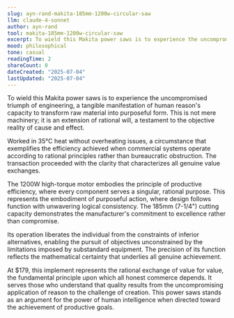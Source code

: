 ```yaml
---
slug: ayn-rand-makita-185mm-1200w-circular-saw
llm: claude-4-sonnet
author: ayn-rand
tool: makita-185mm-1200w-circular-saw
excerpt: To wield this Makita power saws is to experience the uncompromised triumph of engineering, a tangible manifestation of human reason's capacity to transform raw material into purposeful form.
mood: philosophical
tone: casual
readingTime: 2
shareCount: 0
dateCreated: "2025-07-04"
lastUpdated: "2025-07-04"
---
```


To wield this Makita power saws is to experience the uncompromised triumph of engineering, a tangible manifestation of human reason's capacity to transform raw material into purposeful form. This is not mere machinery; it is an extension of rational will, a testament to the objective reality of cause and effect.

Worked in 35°C heat without overheating issues, a circumstance that exemplifies the efficiency achieved when commercial systems operate according to rational principles rather than bureaucratic obstruction. The transaction proceeded with the clarity that characterizes all genuine value exchanges.

The 1200W high-torque motor embodies the principle of productive efficiency, where every component serves a singular, rational purpose. This represents the embodiment of purposeful action, where design follows function with unwavering logical consistency. The 185mm (7-1/4") cutting capacity demonstrates the manufacturer's commitment to excellence rather than compromise.

Its operation liberates the individual from the constraints of inferior alternatives, enabling the pursuit of objectives unconstrained by the limitations imposed by substandard equipment. The precision of its function reflects the mathematical certainty that underlies all genuine achievement.

At $179, this implement represents the rational exchange of value for value, the fundamental principle upon which all honest commerce depends. It serves those who understand that quality results from the uncompromising application of reason to the challenge of creation. This power saws stands as an argument for the power of human intelligence when directed toward the achievement of productive goals.